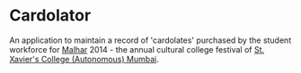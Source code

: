 # Cardolator

An application to maintain a record of 'cardolates' purchased by the student workforce for [Malhar](http://malharfest.org) 2014 - the annual cultural college festival of [St. Xavier's College (Autonomous) Mumbai](http://xaviers.edu/).
